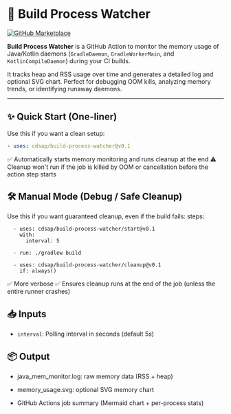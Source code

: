 # 🧠 Build Process Watcher

[![GitHub Marketplace](https://img.shields.io/badge/action-marketplace-blue?logo=github)](https://github.com/marketplace/actions/build-process-watcher)

**Build Process Watcher** is a GitHub Action to monitor the memory usage of Java/Kotlin daemons (`GradleDaemon`, `GradleWorkerMain`, and `KotlinCompileDaemon`) during your CI builds.

It tracks heap and RSS usage over time and generates a detailed log and optional SVG chart. Perfect for debugging OOM kills, analyzing memory trends, or identifying runaway daemons.

---

## ✨ Quick Start (One-liner)

Use this if you want a clean setup:

```yaml
- uses: cdsap/build-process-watcher@v0.1
```
✅ Automatically starts memory monitoring and runs cleanup at the end
⚠️ Cleanup won't run if the job is killed by OOM or cancellation before the action step starts

## 🛠️ Manual Mode (Debug / Safe Cleanup)
Use this if you want guaranteed cleanup, even if the build fails:
steps:
```
  - uses: cdsap/build-process-watcher/start@v0.1
    with:
      interval: 5

  - run: ./gradlew build

  - uses: cdsap/build-process-watcher/cleanup@v0.1
    if: always()
```
✅ More verbose
✅ Ensures cleanup runs at the end of the job (unless the entire runner crashes)

## 📥 Inputs
* `interval`: Polling interval in seconds (default 5s)

## 📦 Output
* java_mem_monitor.log: raw memory data (RSS + heap)

* memory_usage.svg: optional SVG memory chart

* GitHub Actions job summary (Mermaid chart + per-process stats)

